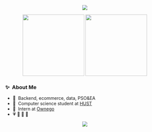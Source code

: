 

<p align="center">
  <img src="https://github-readme-streak-stats.herokuapp.com/?user=VTsuyyy&theme=tokyonight"/>
</p>

<p align="center">
  <img src="https://github-readme-stats.vercel.app/api?username=VTsuyyy&theme=tokyonight&show_icons=true" height="195" />
  <img src="https://github-readme-stats.vercel.app/api/top-langs/?username=VTsuyyy&theme=tokyonight&layout=compact" height="195" />
</p>
<div style="flex: 1; text-align: left;">
  <h3>✨&nbsp; About Me</h3>
  <ul>
    <li>🔭 &nbsp;Backend, ecommerce, data, PSO&EA</li>
    <li>🏫 &nbsp;Computer science student at <a href="https://hust.edu.vn">HUST</a></li>
    <li>💼 &nbsp;Intern at <a href="https://ownego.com">Ownego</a></li>
    <li>💗 🌻 🏃 🎨</li>
  </ul>
</div>
<p align="center">
  <img src="https://github-readme-quotes-bay.vercel.app/quote?theme=dracula"/>
</p>
